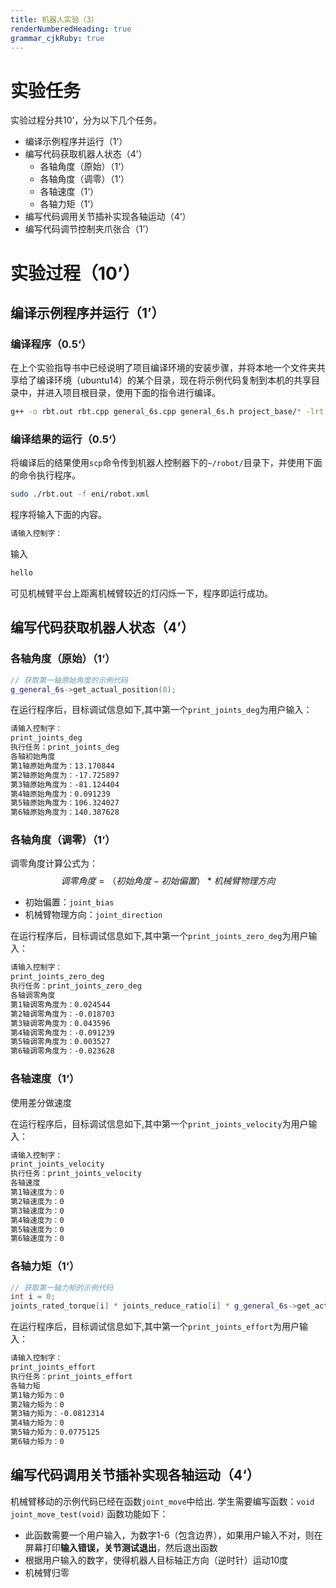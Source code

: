 ```yaml
---
title: 机器人实验（3）
renderNumberedHeading: true
grammar_cjkRuby: true
---
```


# 实验任务
实验过程分共10’，分为以下几个任务。
- 编译示例程序并运行（1’）
- 编写代码获取机器人状态（4’）
	- 各轴角度（原始）（1‘）
	- 各轴角度（调零）（1‘）
	- 各轴速度（1‘）
	- 各轴力矩（1‘）
- 编写代码调用关节插补实现各轴运动（4‘）
- 编写代码调节控制夹爪张合（1’）

# 实验过程（10’）
## 编译示例程序并运行（1’）
### 编译程序（0.5‘）
在上个实验指导书中已经说明了项目编译环境的安装步骤，并将本地一个文件夹共享给了编译环境（ubuntu14）的某个目录，现在将示例代码复制到本机的共享目录中，并进入项目根目录，使用下面的指令进行编译。

``` bash
g++ -o rbt.out rbt.cpp general_6s.cpp general_6s.h project_base/* -lrt -lpthread -std=c++11 -m32
```

### 编译结果的运行（0.5‘）
将编译后的结果使用`scp`命令传到机器人控制器下的`~/robot/`目录下，并使用下面的命令执行程序。
``` bash
sudo ./rbt.out -f eni/robot.xml
```
程序将输入下面的内容。
``` bash
请输入控制字：
```
输入
```bash
hello
```
可见机械臂平台上距离机械臂较近的灯闪烁一下，程序即运行成功。

## 编写代码获取机器人状态（4’）
### 各轴角度（原始）（1‘）
```c++
// 获取第一轴原始角度的示例代码
g_general_6s->get_actual_position(0);
```

在运行程序后，目标调试信息如下,其中第一个`print_joints_deg`为用户输入：

``` bash
请输入控制字：
print_joints_deg
执行任务：print_joints_deg
各轴初始角度
第1轴原始角度为：13.170844
第2轴原始角度为：-17.725897
第3轴原始角度为：-81.124404
第4轴原始角度为：0.091239
第5轴原始角度为：106.324027
第6轴原始角度为：140.387628
```

### 各轴角度（调零）（1‘）
调零角度计算公式为：
$$调零角度 = （初始角度 - 初始偏置） * 机械臂物理方向$$
- 初始偏置：`joint_bias`
- 机械臂物理方向：`joint_direction`

在运行程序后，目标调试信息如下,其中第一个`print_joints_zero_deg`为用户输入：
``` bash
请输入控制字：
print_joints_zero_deg
执行任务：print_joints_zero_deg
各轴调零角度
第1轴调零角度为：0.024544
第2轴调零角度为：-0.018703
第3轴调零角度为：0.043596
第4轴调零角度为：-0.091239
第5轴调零角度为：0.003527
第6轴调零角度为：-0.023628
```

### 各轴速度（1‘）
使用差分做速度

在运行程序后，目标调试信息如下,其中第一个`print_joints_velocity`为用户输入：
``` bash
请输入控制字：
print_joints_velocity
执行任务：print_joints_velocity
各轴速度
第1轴速度为：0
第2轴速度为：0
第3轴速度为：0
第4轴速度为：0
第5轴速度为：0
第6轴速度为：0

```


### 各轴力矩（1‘）	
```c++
// 获取第一轴力矩的示例代码
int i = 0;
joints_rated_torque[i] * joints_reduce_ratio[i] * g_general_6s->get_actual_torque(i) / 1000.0 / 1000.0;
```

在运行程序后，目标调试信息如下,其中第一个`print_joints_effort`为用户输入：
``` bash
请输入控制字：
print_joints_effort
执行任务：print_joints_effort
各轴力矩
第1轴力矩为：0
第2轴力矩为：0
第3轴力矩为：-0.0812314
第4轴力矩为：0
第5轴力矩为：0.0775125
第6轴力矩为：0

```

## 编写代码调用关节插补实现各轴运动（4‘）

机械臂移动的示例代码已经在函数`joint_move`中给出.
学生需要编写函数：`void joint_move_test(void)`
函数功能如下：
 - 此函数需要一个用户输入，为数字1-6（包含边界），如果用户输入不对，则在屏幕打印**输入错误，关节测试退出**，然后退出函数
 - 根据用户输入的数字，使得机器人目标轴正方向（逆时针）运动10度
 - 机械臂归零
